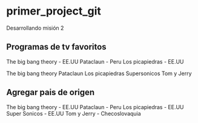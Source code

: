# primer_project_git
Desarrollando misión 2

## Programas de tv favoritos

The big bang theory - EE.UU
Pataclaun - Peru
Los picapiedras - EE.UU

The big bang theory
Pataclaun
Los picapiedras
Supersonicos
Tom y Jerry
## Agregar pais de origen
The big bang theory - EE.UU
Pataclaun - Peru
Los picapiedras - EE.UU
Super Sonicos - EE.UU
Tom y Jerry - Checoslovaquia
